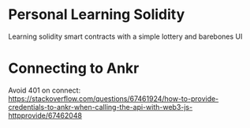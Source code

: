 # Personal Learning Solidity  

Learning solidity smart contracts with a simple lottery and barebones UI

# Connecting to Ankr
Avoid 401 on connect:  
https://stackoverflow.com/questions/67461924/how-to-provide-credentials-to-ankr-when-calling-the-api-with-web3-js-httpprovide/67462048   


